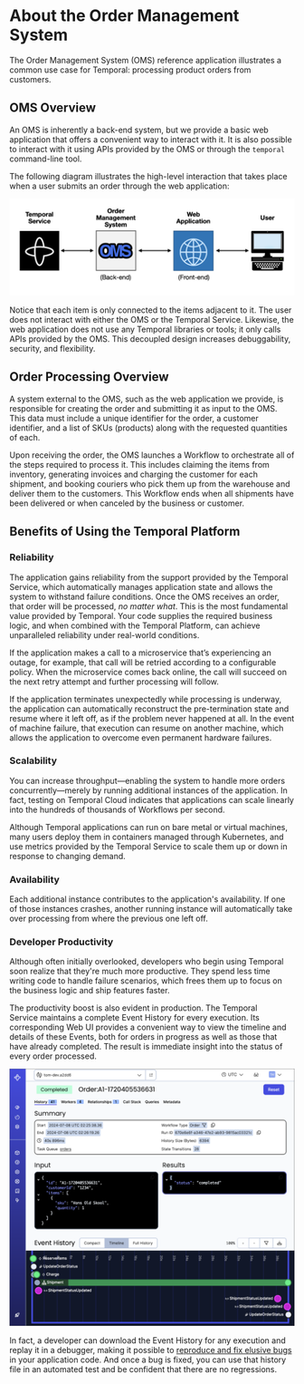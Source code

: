 # About the Order Management System 

The Order Management System (OMS) reference application illustrates a
common use case for Temporal: processing product orders from customers.

## OMS Overview

An OMS is inherently a back-end system, but we provide a basic web
application that offers a convenient way to interact with it. It is 
also possible to interact with it using APIs provided by the OMS or 
through the `temporal` command-line tool.

The following diagram illustrates the high-level interaction that
takes place when a user submits an order through the web application:

![OMS high-level overview diagram](images/high-level-overview-diagram.png "OMS high-level overview diagram")

Notice that each item is only connected to the items adjacent to it.
The user does not interact with either the OMS or the Temporal
Service. Likewise, the web application does not use any Temporal
libraries or tools; it only calls APIs provided by the OMS. This
decoupled design increases debuggability, security, and flexibility.

## Order Processing Overview
A system external to the OMS, such as the web application we provide, 
is responsible for creating the order and submitting it as input to 
the OMS. This data must include a unique identifier for the order, a 
customer identifier, and a list of SKUs (products) along with the 
requested quantities of each. 

Upon receiving the order, the OMS launches a Workflow to orchestrate 
all of the steps required to process it. This includes claiming the 
items from inventory, generating invoices and charging the customer 
for each shipment, and booking couriers who pick them up from the
warehouse and deliver them to the customers. This Workflow ends when
all shipments have been delivered or when canceled by the business or 
customer.


## Benefits of Using the Temporal Platform

### Reliability
The application gains reliability from the support provided by the 
Temporal Service, which automatically manages application state and 
allows the system to withstand failure conditions. Once the OMS 
receives an order, that order will be processed, _no matter what_.
This is the most fundamental value provided by Temporal. Your code 
supplies the required business logic, and when combined with the 
Temporal Platform, can achieve unparalleled reliability under 
real-world conditions.

If the application makes a call to a microservice that’s experiencing
an outage, for example, that call will be retried according to a
configurable policy. When the microservice comes back online, the call
will succeed on the next retry attempt and further processing will
follow.

If the application terminates unexpectedly while processing is
underway, the application can automatically reconstruct the
pre-termination state and resume where it left off, as if the problem
never happened at all. In the event of machine failure, that execution 
can resume on another machine, which allows the application to overcome 
even permanent hardware failures.

### Scalability
You can increase throughput—enabling the system to handle more orders 
concurrently—merely by running additional instances of the application. 
In fact, testing on Temporal Cloud indicates that applications can
scale linearly into the hundreds of thousands of Workflows per second.

Although Temporal applications can run on bare metal or virtual 
machines, many users deploy them in containers managed through 
Kubernetes, and use metrics provided by the Temporal Service to 
scale them up or down in response to changing demand.

### Availability
Each additional instance contributes to the application's
availability. If one of those instances crashes, another running
instance will automatically take over processing from where the
previous one left off.

### Developer Productivity
Although often initially overlooked, developers who begin using 
Temporal soon realize that they're much more productive. They 
spend less time writing code to handle failure scenarios, which 
frees them up to focus on the business logic and ship features 
faster.

The productivity boost is also evident in production. The Temporal  
Service maintains a complete Event History for every execution. Its 
corresponding Web UI provides a convenient way to view the timeline 
and details of these Events, both for orders in progress as well as 
those that have already completed. The result is immediate insight 
into the status of every order processed.

![Screenshot of an Order Workflow in Temporal Web UI](images/web-ui-example.png "Screenshot of an Order Workflow in Temporal Web UI")

In fact, a developer can download the Event History for any execution 
and replay it in a debugger, making it possible to [reproduce and fix
elusive bugs](https://www.youtube.com/watch?v=fN5bIL7wc5M) in your
application code. And once a bug is fixed, you can use that history file 
in an automated test and be confident that there are no regressions.

